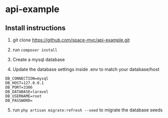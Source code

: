 # api-example

## Install instructions

1) git clone https://github.com/space-mvc/api-example.git

2) run ```composer install```

3) Create a mysql database

4) Update the database settings inside .env to match your database/host

```
DB_CONNECTION=mysql
DB_HOST=127.0.0.1
DB_PORT=3306
DB_DATABASE=laravel
DB_USERNAME=root
DB_PASSWORD=
```

5. run ```php artisan migrate:refresh --seed``` to migrate the database seeds

